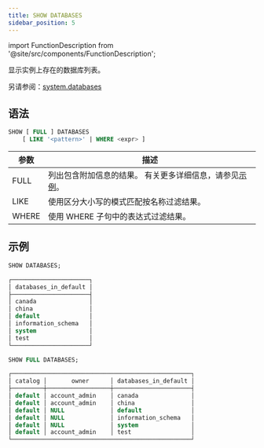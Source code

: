 ```yaml
---
title: SHOW DATABASES
sidebar_position: 5
---
```

import FunctionDescription from '@site/src/components/FunctionDescription';

<FunctionDescription description="Introduced or updated: v1.2.290"/>

显示实例上存在的数据库列表。

另请参阅：[system.databases](../../../00-sql-reference/31-system-tables/system-databases.md)

## 语法

```sql
SHOW [ FULL ] DATABASES 
    [ LIKE '<pattern>' | WHERE <expr> ]
```

| 参数    | 描述                                                                                                                      |
|-----------|-----------------------------------------------------------------------------------------------------------------------------|
| FULL      | 列出包含附加信息的结果。 有关更多详细信息，请参见[示例](#examples)。                                                               |
| LIKE      | 使用区分大小写的模式匹配按名称过滤结果。                                                                                       |
| WHERE     | 使用 WHERE 子句中的表达式过滤结果。                                                                                             |

## 示例

```sql
SHOW DATABASES;

┌──────────────────────┐
│ databases_in_default │
├──────────────────────┤
│ canada               │
│ china                │
│ default              │
│ information_schema   │
│ system               │
│ test                 │
└──────────────────────┘

SHOW FULL DATABASES;

┌───────────────────────────────────────────────────┐
│ catalog │       owner      │ databases_in_default │
├─────────┼──────────────────┼──────────────────────┤
│ default │ account_admin    │ canada               │
│ default │ account_admin    │ china                │
│ default │ NULL             │ default              │
│ default │ NULL             │ information_schema   │
│ default │ NULL             │ system               │
│ default │ account_admin    │ test                 │
└───────────────────────────────────────────────────┘
```